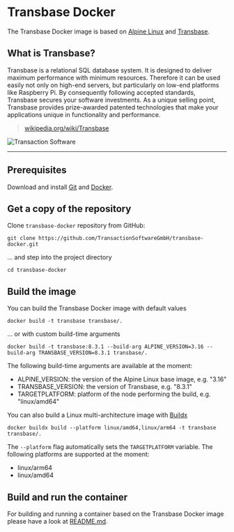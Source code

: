 # Transbase Docker

The Transbase Docker image is based on [Alpine Linux](https://www.alpinelinux.org) 
and [Transbase](https://www.transaction.de/en/products/transbase).

## What is Transbase?

Transbase is a relational SQL database system. 
It is designed to deliver maximum performance with minimum resources. 
Therefore it can be used easily not only on high-end servers, 
but particularly on low-end platforms like Raspberry Pi. 
By consequently following accepted standards, Transbase secures your software investments. 
As a unique selling point, Transbase provides prize-awarded patented technologies 
that make your applications unique in functionality and performance.

> [wikipedia.org/wiki/Transbase](https://en.wikipedia.org/wiki/Transbase)

![Transaction Software](https://www.transaction.de/fileadmin/logos/transaction_logo_2x.png)

---

## Prerequisites

Download and install [Git](https://git-scm.com/downloads) 
and [Docker](https://docs.docker.com/get-docker/).

## Get a copy of the repository

Clone `transbase-docker` repository from GitHub:  
```
git clone https://github.com/TransactionSoftwareGmbH/transbase-docker.git
```
... and step into the project directory
```
cd transbase-docker
```
## Build the image

You can build the Transbase Docker image with default values
```
docker build -t transbase transbase/.
```
... or with custom build-time arguments
```
docker build -t transbase:8.3.1 --build-arg ALPINE_VERSION=3.16 --build-arg TRANSBASE_VERSION=8.3.1 transbase/.
```
The following build-time arguments are available at the moment:
* ALPINE_VERSION: the version of the Alpine Linux base image, e.g. "3.16"
* TRANSBASE_VERSION: the version of Transbase, e.g. "8.3.1"
* TARGETPLATFORM: platform of the node performing the build, e.g. "linux/amd64"

You can also build a Linux multi-architecture image with [Buildx](https://docs.docker.com/build/buildx)
```
docker buildx build --platform linux/amd64,linux/arm64 -t transbase transbase/.
```
The `--platform` flag automatically sets the `TARGETPLATFORM` variable.
The following platforms are supported at the moment:
* linux/arm64
* linux/amd64

## Build and run the container

For building and running a container based on the Transbase Docker image 
please have a look at 
[README.md](https://github.com/TransactionSoftwareGmbH/transbase-docker/tree/master/transbase).